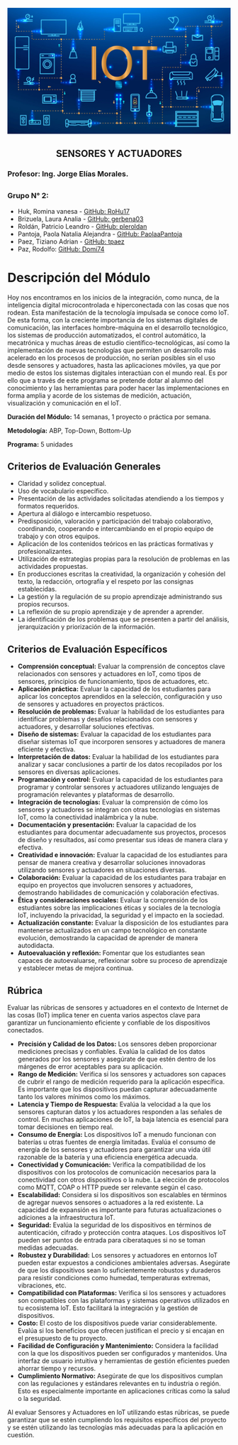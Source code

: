 
![alt text](src/IoT.jpg)

## <p style="text-align: center;">SENSORES Y ACTUADORES</p>

### Profesor: **Ing. Jorge Elías Morales.**

##

### Grupo N° 2:

- Huk, Romina vanesa - [GitHub: RoHu17](https://github.com/RoHu17)
- Brizuela, Laura Analia - [GitHub: gerbena03](https://github.com/gerbena03)
- Roldán, Patricio Leandro -  [GitHub: pleroldan](https://github.com/pleroldan)
- Pantoja, Paola Natalia Alejandra - [GitHub: PaolaaPantoja](https://github.com/PaolaaPantoja)
- Paez, Tiziano Adrian - [GitHub: tpaez](https://github.com/tpaez)
- Paz, Rodolfo: [GitHub: Domi74](https://github.com/Domi74)

##

# Descripción del Módulo

Hoy nos encontramos en los inicios de la integración, como nunca, de la inteligencia digital microcontrolada e hiperconectada con las cosas que nos rodean. Esta manifestación de la tecnología impulsada se conoce como loT. De esta forma, con la creciente importancia de los sistemas digitales de comunicación, las interfaces hombre-máquina en el desarrollo tecnológico, los sistemas de producción automatizados, el control automático, la mecatrónica y muchas áreas de estudio científico-tecnológicas, así como la implementación de nuevas tecnologías que permiten un desarrollo más acelerado en los procesos de producción, no serían posibles sin el uso desde sensores y actuadores, hasta las aplicaciones móviles, ya que por medio de estos los sistemas digitales interactúan con el mundo real. Es por ello que a través de este programa se pretende dotar al alumno del conocimiento y las herramientas para poder hacer las implementaciones en forma amplia y acorde de los sistemas de medición, actuación, visualización y comunicación en el loT.

**Duración del Módulo:** 14 semanas, 1 proyecto o práctica por semana.

**Metodología:** ABP, Top-Down, Bottom-Up

**Programa:** 5 unidades

## Criterios de Evaluación Generales

- Claridad y solidez conceptual.
- Uso de vocabulario específico.
- Presentación de las actividades solicitadas atendiendo a los tiempos y formatos requeridos.
- Apertura al diálogo e intercambio respetuoso.
- Predisposición, valoración y participación del trabajo colaborativo, coordinando, cooperando e intercambiando en el propio equipo de trabajo y con otros equipos.
- Aplicación de los contenidos teóricos en las prácticas formativas y profesionalizantes.
- Utilización de estrategias propias para la resolución de problemas en las actividades propuestas.
- En producciones escritas la creatividad, la organización y cohesión del texto, la redacción, ortografía y el respeto por las consignas establecidas.
- La gestión y la regulación de su propio aprendizaje administrando sus propios recursos.
- La reflexión de su propio aprendizaje y de aprender a aprender.
- La identificación de los problemas que se presenten a partir del análisis, jerarquización y priorización de la información.

## Criterios de Evaluación Específicos

- **Comprensión conceptual:** Evaluar la comprensión de conceptos clave relacionados con sensores y actuadores en loT, como tipos de sensores, principios de funcionamiento, tipos de actuadores, etc.
- **Aplicación práctica:** Evaluar la capacidad de los estudiantes para aplicar los conceptos aprendidos en la selección, configuración y uso de sensores y actuadores en proyectos prácticos.
- **Resolución de problemas:** Evaluar la habilidad de los estudiantes para identificar problemas y desafíos relacionados con sensores y actuadores, y desarrollar soluciones efectivas.
- **Diseño de sistemas:** Evaluar la capacidad de los estudiantes para diseñar sistemas loT que incorporen sensores y actuadores de manera eficiente y efectiva.
- **Interpretación de datos:** Evaluar la habilidad de los estudiantes para analizar y sacar conclusiones a partir de los datos recopilados por los sensores en diversas aplicaciones.
- **Programación y control:** Evaluar la capacidad de los estudiantes para programar y controlar sensores y actuadores utilizando lenguajes de programación relevantes y plataformas de desarrollo.
- **Integración de tecnologías:** Evaluar la comprensión de cómo los sensores y actuadores se integran con otras tecnologías en sistemas loT, como la conectividad inalámbrica y la nube.
- **Documentación y presentación:** Evaluar la capacidad de los estudiantes para documentar adecuadamente sus proyectos, procesos de diseño y resultados, así como presentar sus ideas de manera clara y efectiva.
- **Creatividad e innovación:** Evaluar la capacidad de los estudiantes para pensar de manera creativa y desarrollar soluciones innovadoras utilizando sensores y actuadores en situaciones diversas.
- **Colaboración:** Evaluar la capacidad de los estudiantes para trabajar en equipo en proyectos que involucren sensores y actuadores, demostrando habilidades de comunicación y colaboración efectivas.
- **Ética y consideraciones sociales:** Evaluar la comprensión de los estudiantes sobre las implicaciones éticas y sociales de la tecnología loT, incluyendo la privacidad, la seguridad y el impacto en la sociedad.
- **Actualización constante:** Evaluar la disposición de los estudiantes para mantenerse actualizados en un campo tecnológico en constante evolución, demostrando la capacidad de aprender de manera autodidacta.
- **Autoevaluación y reflexión:** Fomentar que los estudiantes sean capaces de autoevaluarse, reflexionar sobre su proceso de aprendizaje y establecer metas de mejora continua.

## Rúbrica

Evaluar las rúbricas de sensores y actuadores en el contexto de Internet de las cosas (IoT) implica tener en cuenta varios aspectos clave para garantizar un funcionamiento eficiente y confiable de los dispositivos conectados.

- **Precisión y Calidad de los Datos:** Los sensores deben proporcionar mediciones precisas y confiables. Evalúa la calidad de los datos generados por los sensores y asegúrate de que estén dentro de los márgenes de error aceptables para su aplicación.
- **Rango de Medición:** Verifica si los sensores y actuadores son capaces de cubrir el rango de medición requerido para la aplicación específica. Es importante que los dispositivos puedan capturar adecuadamente tanto los valores mínimos como los máximos.
- **Latencia y Tiempo de Respuesta:** Evalúa la velocidad a la que los sensores capturan datos y los actuadores responden a las señales de control. En muchas aplicaciones de loT, la baja latencia es esencial para tomar decisiones en tiempo real.
- **Consumo de Energía:** Los dispositivos loT a menudo funcionan con baterías u otras fuentes de energía limitadas. Evalúa el consumo de energía de los sensores y actuadores para garantizar una vida útil razonable de la batería y una eficiencia energética adecuada.
- **Conectividad y Comunicación:** Verifica la compatibilidad de los dispositivos con los protocolos de comunicación necesarios para la conectividad con otros dispositivos o la nube. La elección de protocolos como MQTT, COAP o HTTP puede ser relevante según el caso.
- **Escalabilidad:** Considera si los dispositivos son escalables en términos de agregar nuevos sensores o actuadores a la red existente. La capacidad de expansión es importante para futuras actualizaciones o adiciones a la infraestructura loT.
- **Seguridad:** Evalúa la seguridad de los dispositivos en términos de autenticación, cifrado y protección contra ataques. Los dispositivos loT pueden ser puntos de entrada para ciberataques si no se toman medidas adecuadas.
- **Robustez y Durabilidad:** Los sensores y actuadores en entornos loT pueden estar expuestos a condiciones ambientales adversas. Asegúrate de que los dispositivos sean lo suficientemente robustos y duraderos para resistir condiciones como humedad, temperaturas extremas, vibraciones, etc.
- **Compatibilidad con Plataformas:** Verifica si los sensores y actuadores son compatibles con las plataformas y sistemas operativos utilizados en tu ecosistema loT. Esto facilitará la integración y la gestión de dispositivos.
- **Costo:** El costo de los dispositivos puede variar considerablemente. Evalúa si los beneficios que ofrecen justifican el precio y si encajan en el presupuesto de tu proyecto.
- **Facilidad de Configuración y Mantenimiento:** Considera la facilidad con la que los dispositivos pueden ser configurados y mantenidos. Una interfaz de usuario intuitiva y herramientas de gestión eficientes pueden ahorrar tiempo y recursos.
- **Cumplimiento Normativo:** Asegúrate de que los dispositivos cumplan con las regulaciones y estándares relevantes en tu industria o región. Esto es especialmente importante en aplicaciones críticas como la salud o la seguridad.

Al evaluar Sensores y Actuadores en loT utilizando estas rúbricas, se puede garantizar que se estén cumpliendo los requisitos específicos del proyecto y se estén utilizando las tecnologías más adecuadas para la aplicación en cuestión.
